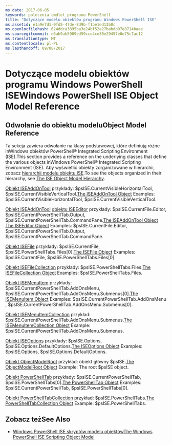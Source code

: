 ```yaml
---
ms.date: 2017-06-05
keywords: polecenia cmdlet programu PowerShell
title: "Dotyczące modelu obiektów programu Windows PowerShell ISE"
ms.assetid: e1a9e7d1-0fd5-47de-8d9b-f1be1ed13b0c
ms.openlocfilehash: 624ddca3895ba3e24bf52a27babdb07e8714baae
ms.sourcegitcommit: d6ab9ab5909ed59cce4ce30e29457e0e75c7ac12
ms.translationtype: MT
ms.contentlocale: pl-PL
ms.lasthandoff: 09/08/2017
---
```

# <a name="windows-powershell-ise-object-model-reference"></a><span data-ttu-id="6efb5-103">Dotyczące modelu obiektów programu Windows PowerShell ISE</span><span class="sxs-lookup"><span data-stu-id="6efb5-103">Windows PowerShell ISE Object Model Reference</span></span>
  
## <a name="object-model-reference"></a><span data-ttu-id="6efb5-104">Odwołanie do obiektu modelu</span><span class="sxs-lookup"><span data-stu-id="6efb5-104">Object Model Reference</span></span>
 <span data-ttu-id="6efb5-105">Ta sekcja zawiera odwołanie na klasy podstawowej, które definiują różne inWindows obiektów PowerShell® Integrated Scripting Environment (ISE).</span><span class="sxs-lookup"><span data-stu-id="6efb5-105">This section provides a reference on the underlying classes that define the various objects inWindows PowerShell® Integrated Scripting Environment (ISE).</span></span> <span data-ttu-id="6efb5-106">Aby wyświetlić obiekty zorganizowane w hierarchii, zobacz [hierarchii modelu obiektu ISE](The-ISE-Object-Model-Hierarchy.md).</span><span class="sxs-lookup"><span data-stu-id="6efb5-106">To see the objects organized in their hierarchy, see [The ISE Object Model Hierarchy](The-ISE-Object-Model-Hierarchy.md).</span></span>

 <span data-ttu-id="6efb5-107">[Obiekt ISEAddOnTool](The-ISEAddOnTool-Object.md) przykłady: $psISE.CurrentVisibleHorizontalTool, $psISE.CurrentVisibleVerticalTool.</span><span class="sxs-lookup"><span data-stu-id="6efb5-107">[The ISEAddOnTool Object](The-ISEAddOnTool-Object.md) Examples: $psISE.CurrentVisibleHorizontalTool, $psISE.CurrentVisibleVerticalTool.</span></span>

 <span data-ttu-id="6efb5-108">[Obiekt ISEAddOnTool](The-ISEAddOnTool-Object.md) [obiektu ISEEditor](The-ISEEditor-Object.md) przykłady: $psISE.CurrentFile.Editor, $psISE.CurrentPowerShellTab.Output, $psISE.CurrentPowerShellTab.CommandPane.</span><span class="sxs-lookup"><span data-stu-id="6efb5-108">[The ISEAddOnTool Object](The-ISEAddOnTool-Object.md) [The ISEEditor Object](The-ISEEditor-Object.md) Examples: $psISE.CurrentFile.Editor, $psISE.CurrentPowerShellTab.Output, $psISE.CurrentPowerShellTab.CommandPane.</span></span>

 <span data-ttu-id="6efb5-109">[Obiekt ISEFile](The-ISEFile-Object.md) przykłady: $psISE.CurrentFile, $psISE.PowerShellTabs.Files\[0\].</span><span class="sxs-lookup"><span data-stu-id="6efb5-109">[The ISEFile Object](The-ISEFile-Object.md) Examples: $psISE.CurrentFile, $psISE.PowerShellTabs.Files\[0\].</span></span>

 <span data-ttu-id="6efb5-110">[Obiekt ISEFileCollection](The-ISEFileCollection-Object.md) przykłady: $psISE.PowerShellTabs.Files.</span><span class="sxs-lookup"><span data-stu-id="6efb5-110">[The ISEFileCollection Object](The-ISEFileCollection-Object.md) Examples: $psISE.PowerShellTabs.Files.</span></span>

 <span data-ttu-id="6efb5-111">[Obiekt ISEMenuItem](The-ISEMenuItem-Object.md) przykłady: $psISE.CurrentPowerShellTab.AddOnsMenu, $psISE.CurrentPowerShellTab.AddOnsMenu.Submenus\[0\].</span><span class="sxs-lookup"><span data-stu-id="6efb5-111">[The ISEMenuItem Object](The-ISEMenuItem-Object.md) Examples: $psISE.CurrentPowerShellTab.AddOnsMenu , $psISE.CurrentPowerShellTab.AddOnsMenu.Submenus\[0\].</span></span>

 <span data-ttu-id="6efb5-112">[Obiekt ISEMenuItemCollection](The-ISEMenuItemCollection-Object.md) przykład: $psISE.CurrentPowerShellTab.AddOnsMenu.Submenus.</span><span class="sxs-lookup"><span data-stu-id="6efb5-112">[The ISEMenuItemCollection Object](The-ISEMenuItemCollection-Object.md) Example: $psISE.CurrentPowerShellTab.AddOnsMenu.Submenus.</span></span>

 <span data-ttu-id="6efb5-113">[Obiekt ISEOptions](The-ISEOptions-Object.md) przykłady: $psISE.Options, $psISE.Options.DefaultOptions.</span><span class="sxs-lookup"><span data-stu-id="6efb5-113">[The ISEOptions Object](The-ISEOptions-Object.md) Examples: $psISE.Options, $psISE.Options.DefaultOptions.</span></span>

 <span data-ttu-id="6efb5-114">[Obiekt ObjectModelRoot](The-ObjectModelRoot-Object.md) przykład: obiekt główny $psISE.</span><span class="sxs-lookup"><span data-stu-id="6efb5-114">[The ObjectModelRoot Object](The-ObjectModelRoot-Object.md) Example: The root $psISE object.</span></span>

 <span data-ttu-id="6efb5-115">[Obiekt PowerShellTab](The-PowerShellTab-Object.md) przykłady: $psISE.CurrentPowerShellTab, $psISE.PowerShellTabs\[0\].</span><span class="sxs-lookup"><span data-stu-id="6efb5-115">[The PowerShellTab Object](The-PowerShellTab-Object.md) Examples: $psISE.CurrentPowerShellTab, $psISE.PowerShellTabs\[0\].</span></span>

 <span data-ttu-id="6efb5-116">[Obiekt PowerShellTabCollection](The-PowerShellTabCollection-Object.md) przykład: $psISE.PowerShellTabs.</span><span class="sxs-lookup"><span data-stu-id="6efb5-116">[The PowerShellTabCollection Object](The-PowerShellTabCollection-Object.md) Example: $psISE.PowerShellTabs.</span></span>

## <a name="see-also"></a><span data-ttu-id="6efb5-117">Zobacz też</span><span class="sxs-lookup"><span data-stu-id="6efb5-117">See Also</span></span>
- [<span data-ttu-id="6efb5-118">Windows PowerShell ISE skryptów modelu obiektów</span><span class="sxs-lookup"><span data-stu-id="6efb5-118">The Windows PowerShell ISE Scripting Object Model</span></span>](The-Windows-PowerShell-ISE-Scripting-Object-Model.md)
